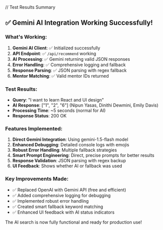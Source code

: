 // Test Results Summary

## ✅ Gemini AI Integration Working Successfully!

### What's Working:
1. **Gemini AI Client**: ✅ Initialized successfully
2. **API Endpoint**: ✅ `/api/recommend` working  
3. **AI Processing**: ✅ Gemini returning valid JSON responses
4. **Error Handling**: ✅ Comprehensive logging and fallback
5. **Response Parsing**: ✅ JSON parsing with regex fallback
6. **Mentor Matching**: ✅ Valid mentor IDs returned

### Test Results:
- **Query**: "I want to learn React and UI design"
- **AI Response**: ["1", "2", "6"] (Nipun Yasas, Dinithi Dewmini, Emily Davis)
- **Processing Time**: ~5 seconds (normal for AI)
- **Response Status**: 200 OK

### Features Implemented:
1. **Direct Gemini Integration**: Using gemini-1.5-flash model
2. **Enhanced Debugging**: Detailed console logs with emojis
3. **Robust Error Handling**: Multiple fallback strategies
4. **Smart Prompt Engineering**: Direct, precise prompts for better results
5. **Response Validation**: JSON parsing with regex backup
6. **UI Feedback**: Shows whether AI or fallback was used

### Key Improvements Made:
- ✅ Replaced OpenAI with Gemini API (free and efficient)
- ✅ Added comprehensive logging for debugging
- ✅ Implemented robust error handling
- ✅ Created smart fallback keyword matching
- ✅ Enhanced UI feedback with AI status indicators

The AI search is now fully functional and ready for production use!
